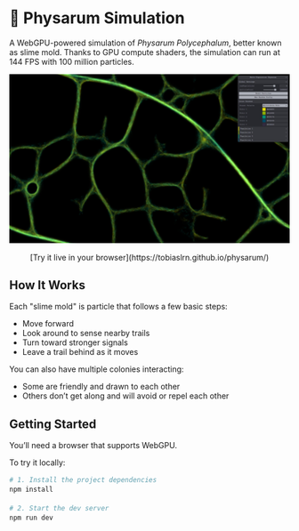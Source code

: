 # 🦠 Physarum Simulation

A WebGPU-powered simulation of _Physarum Polycephalum_, better known as slime mold.
Thanks to GPU compute shaders, the simulation can run at 144 FPS with 100 million particles.

![Physarum simulation example](resources/example_cells.jpg)

<div align="center">
  [Try it live in your browser](https://tobiaslrn.github.io/physarum/)
</div>

## How It Works

Each "slime mold" is particle that follows a few basic steps:

- Move forward
- Look around to sense nearby trails
- Turn toward stronger signals
- Leave a trail behind as it moves

You can also have multiple colonies interacting:

- Some are friendly and drawn to each other
- Others don’t get along and will avoid or repel each other

## Getting Started

You’ll need a browser that supports WebGPU.

To try it locally:

```bash
# 1. Install the project dependencies
npm install

# 2. Start the dev server
npm run dev
```
